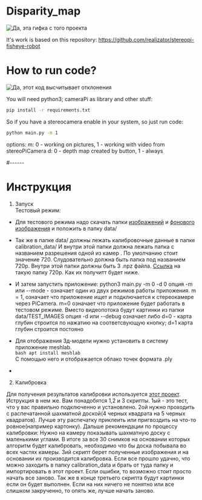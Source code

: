 # Disparity_map

![](https://miro.medium.com/max/640/1*B8XA5sXUeUSY26Kl1Y_dew.gif 'Да, эта гифка с того проекта')

It's work is based on this repository:
https://github.com/realizator/stereopi-fisheye-robot

# How to run code?
![](https://vision.middlebury.edu/stereo/data/scenes2001/data/anigif/reproj_inv/tsukuba_ri_b.gif 'Да, этот код высчитывает отклонения')

You will need python3; cameraPi as library and other stuff:

```bash
pip install -r requirements.txt

```


So if you have a stereocamera enable in your system, so just run code:

```bash
python main.py -m 1
```
options:
m: 0 - working on pictures, 1 - working with video from stereoPiCamera
d: 0 - depth map created by button, 1 - always


#------

# Инструкция  

1) Запуск  
  Тестовый режим:
  - Для тестового режима надо скачать папки [изображений](https://drive.google.com/drive/folders/1s07Tic0D12pmU0DAij_0LdIbgPd_onRS?usp=sharing) и [фонового изображения](https://drive.google.com/drive/folders/1DJMLue_h7pLnrZPJnNma6e6_aQVwIOLL?usp=sharing) и положить в папку data/  
  - Так же в папке  data/ должны лежать калибровочные данные в папке calibration_data/ И внутри этой папки должна лежать папка с названием разрешения одной из камер . По умолчанию стоит значение 720. Слудовательно должна быть папка под названием 720p. Внутри этой папки должны быть 3 .npz файла. [Ссылка](https://drive.google.com/drive/folders/1dWrms-0M5oWDNn8TZBEo2vvf0rvj2g4q?usp=sharing) на такую папку 720p. Как их получитт будет ниже.
  - И затем запустить приложение: python3 main.py -m 0 -d 0
  опция -m или --mode - означает один из двух режимов работы приложения. m = 1, означает что приложение ищет и подключается к стереокамере через PiCamera. m=0 означает что приложение будет работать в тестовом режиме. Вместо видеопотока будут картинки из папки data/TEST_IMAGES
  опция -d или --debug означает либо d=0 - карта глубин строится по нажатию на соответсвующую кнопку; d=1 карта глубин строится постояно

  - Для отображения 3д-модели нужно установить в систему приложение meshlab.  
    ```bash apt install meshlab```  
    С помощью него и отображается облако точек формата .ply
  - 
2) Калибровка 

Для получения результатов калибровки используется [этот проект](https://github.com/realizator/stereopi-fisheye-robot). Иструкция в нем же. Вам понадобятся 1,2 и 3 скрипты. 1ый - это тест, что у вас правильно подключенно и установлено. 2ой нужно проходить с распечатанной шахматной доской(4 черных квадрата на 5 черных квадратов). Лучше эту распечатку приклеить или пригвоздить на что-то ровное(например картонку). Дальше рекомендации по процессу калибровки: Нужно на камеру показывать шахматную доску с маленькими углами. В итоге за все 30 снимков на основании которых алгоритм будет калибровать, необходимо что бы доска побывала во всех частях камеры. 3ий скрипт берет полученные изображения и на основании их производится калибровка. Если все прошло удачно, что можно заходить в папку calibration_data и брать от туда папку и импортировать в этот проект.  Если ошибки, то возможно стоит просто начать все заново. Так же в конце третьего скрипта будут картинки если он будет выполнен. Если на них ничего не понятно или все слишком закрученно, то опять же, лучше начать заново.
